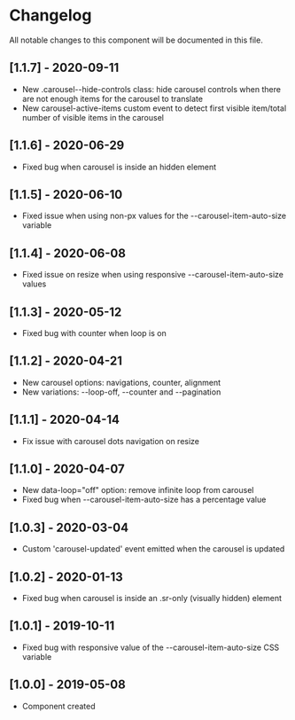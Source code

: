 # Changelog
All notable changes to this component will be documented in this file.

## [1.1.7] - 2020-09-11
- New .carousel--hide-controls class: hide carousel controls when there are not enough items for the carousel to translate
- New carousel-active-items custom event to detect first visible item/total number of visible items in the carousel

## [1.1.6] - 2020-06-29
- Fixed bug when carousel is inside an hidden element

## [1.1.5] - 2020-06-10
- Fixed issue when using non-px values for the --carousel-item-auto-size variable

## [1.1.4] - 2020-06-08
- Fixed issue on resize when using responsive --carousel-item-auto-size values 

## [1.1.3] - 2020-05-12
- Fixed bug with counter when loop is on

## [1.1.2] - 2020-04-21
- New carousel options: navigations, counter, alignment
- New variations: --loop-off, --counter and --pagination

## [1.1.1] - 2020-04-14
- Fix issue with carousel dots navigation on resize

## [1.1.0] - 2020-04-07
- New data-loop="off" option: remove infinite loop from carousel
- Fixed bug when --carousel-item-auto-size has a percentage value

## [1.0.3] - 2020-03-04
- Custom 'carousel-updated' event emitted when the carousel is updated

## [1.0.2] - 2020-01-13
- Fixed bug when carousel is inside an .sr-only (visually hidden) element

## [1.0.1] - 2019-10-11
- Fixed bug with responsive value of the --carousel-item-auto-size CSS variable

## [1.0.0] - 2019-05-08
- Component created

